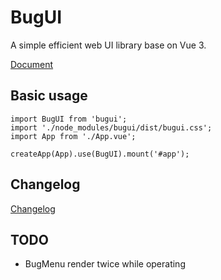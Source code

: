 # BugUI

A simple efficient web UI library base on Vue 3.

[Document](https://lgyin.github.io/bugui)

## Basic usage
```
import BugUI from 'bugui';
import './node_modules/bugui/dist/bugui.css';
import App from './App.vue';

createApp(App).use(BugUI).mount('#app');
```

## Changelog
[Changelog](https://github.com/lgyin/bugui/blob/main/CHANGELOG.md)

## TODO
- BugMenu render twice while operating
